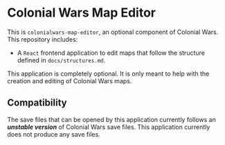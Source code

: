# Colonial Wars Map Editor
This is ``colonialwars-map-editor``, an optional component of Colonial Wars.
This repository includes:
- A ``React`` frontend application to edit maps that follow the structure defined
in ``docs/structures.md``.

This application is completely optional. It is only meant to help with the creation and
editing of Colonial Wars maps.

## Compatibility
The save files that can be opened by this application currently follows an ***unstable version*** of
Colonial Wars save files. This application currently does not produce any save files.
